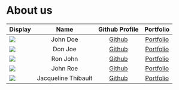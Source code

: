 # About us

Display |        Name         |              Github Profile              | Portfolio 
--------|:-------------------:|:----------------------------------------:|:---------:
![](https://via.placeholder.com/100.png?text=Photo) |      John Doe       |      [Github](https://github.com/)       | [Portfolio](docs/team/johndoe.md)
![](https://via.placeholder.com/100.png?text=Photo) |       Don Joe       |      [Github](https://github.com/)       | [Portfolio](docs/team/johndoe.md)
![](https://via.placeholder.com/100.png?text=Photo) |      Ron John       |      [Github](https://github.com/)       | [Portfolio](docs/team/johndoe.md)
![](https://via.placeholder.com/100.png?text=Photo) |      John Roe       |      [Github](https://github.com/)       | [Portfolio](docs/team/johndoe.md)
![](https://imgur.com/a/tArWOLA) | Jacqueline Thibault | [Github](https://github.com/jthibault03) | [Portfolio](https://www.linkedin.com/in/jacqueline-thibault/)
